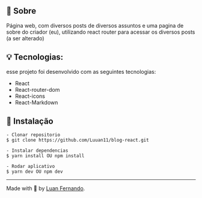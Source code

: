 ## 💬 Sobre
Página web, com diversos posts de diversos assuntos e uma pagina de sobre do criador (eu), utilizando react router para acessar os diversos posts (a ser alterado)

## 💡 Tecnologias:

esse projeto foi desenvolvido com as seguintes tecnologias:
- React 
- React-router-dom
- React-icons
- React-Markdown

## 📜 Instalação

    - Clonar repositorio 
    $ git clone https://github.com/Luuan11/blog-react.git 

    - Instalar dependencias
    $ yarn install OU npm install

    - Rodar aplicativo
    $ yarn dev OU npm dev

---
Made with 💜 by [Luan Fernando](https://www.linkedin.com/in/luan-fernando/).

